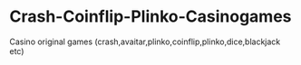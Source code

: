 # Crash-Coinflip-Plinko-Casinogames
 Casino original games (crash,avaitar,plinko,coinflip,plinko,dice,blackjack etc)
